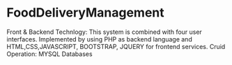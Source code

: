 # FoodDeliveryManagement
Front & Backend Technlogy: This system is combined with four user interfaces. Implemented by using PHP as backend language and HTML,CSS,JAVASCRIPT, BOOTSTRAP, JQUERY for frontend services.
Cruid Operation: MYSQL Databases
